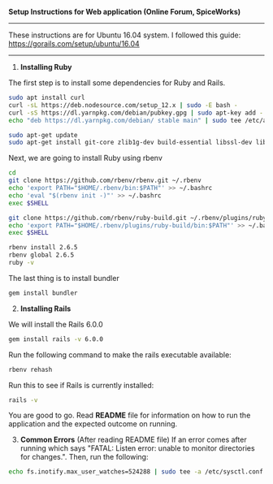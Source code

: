 **Setup Instructions for Web application (Online Forum, SpiceWorks)**
___
These instructions are for Ubuntu 16.04 system. I followed this guide: https://gorails.com/setup/ubuntu/16.04
___
1. **Installing Ruby**

The first step is to install some dependencies for Ruby and Rails.
```bash
sudo apt install curl
curl -sL https://deb.nodesource.com/setup_12.x | sudo -E bash -
curl -sS https://dl.yarnpkg.com/debian/pubkey.gpg | sudo apt-key add -
echo "deb https://dl.yarnpkg.com/debian/ stable main" | sudo tee /etc/apt/sources.list.d/yarn.list

sudo apt-get update
sudo apt-get install git-core zlib1g-dev build-essential libssl-dev libreadline-dev libyaml-dev libsqlite3-dev sqlite3 libxml2-dev libxslt1-dev libcurl4-openssl-dev software-properties-common libffi-dev nodejs yarn
```
Next, we are going to install Ruby using rbenv
```bash
cd
git clone https://github.com/rbenv/rbenv.git ~/.rbenv
echo 'export PATH="$HOME/.rbenv/bin:$PATH"' >> ~/.bashrc
echo 'eval "$(rbenv init -)"' >> ~/.bashrc
exec $SHELL

git clone https://github.com/rbenv/ruby-build.git ~/.rbenv/plugins/ruby-build
echo 'export PATH="$HOME/.rbenv/plugins/ruby-build/bin:$PATH"' >> ~/.bashrc
exec $SHELL

rbenv install 2.6.5
rbenv global 2.6.5
ruby -v
```
The last thing is to install bundler
```bash
gem install bundler
```
2. **Installing Rails**

We will install the Rails 6.0.0
```bash
gem install rails -v 6.0.0
```
Run the following command to make the rails executable available:
```bash
rbenv rehash
```
Run this to see if Rails is currently installed:
```bash
rails -v
```
You are good to go. Read **README** file for information on how to run the application and the expected outcome on running.

3. **Common Errors** (After reading README file)
If an error comes after running  which says "FATAL: Listen error: unable to monitor directories for changes.". Then, run the following:
```bash
echo fs.inotify.max_user_watches=524288 | sudo tee -a /etc/sysctl.conf && sudo sysctl -p
```
